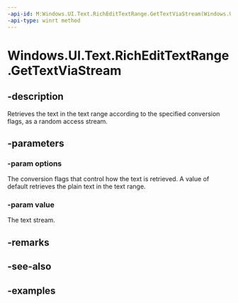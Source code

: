 ```yaml
---
-api-id: M:Windows.UI.Text.RichEditTextRange.GetTextViaStream(Windows.UI.Text.TextGetOptions,Windows.Storage.Streams.IRandomAccessStream)
-api-type: winrt method
---
```


<!-- Method syntax.
public void RichEditTextRange.GetTextViaStream(TextGetOptions options, IRandomAccessStream value)
-->

# Windows.UI.Text.RichEditTextRange.GetTextViaStream

## -description

Retrieves the text in the text range according to the specified conversion flags, as a random access stream.



## -parameters
### -param options

The conversion flags that control how the text is retrieved. A value of default retrieves the plain text in the text range.

### -param value

The text stream.

## -remarks

## -see-also

## -examples


